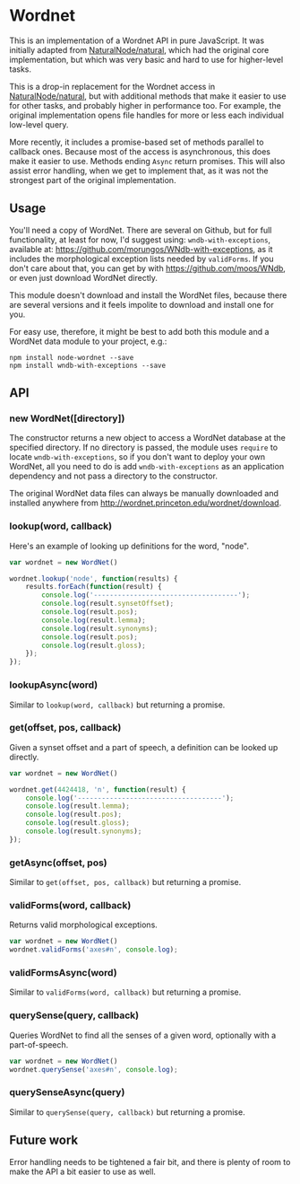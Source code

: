 Wordnet
=======

This is an implementation of a Wordnet API in pure JavaScript. It was initially 
adapted from [NaturalNode/natural](https://github.com/NaturalNode/natural), which had the 
original core implementation, but which was very basic and hard to use for higher-level
tasks. 

This is a drop-in replacement for the Wordnet access in 
[NaturalNode/natural](https://github.com/NaturalNode/natural), but with additional 
methods that make it easier to use for other tasks, and probably higher in performance
too. For example, the original implementation opens file handles for more or less 
each individual low-level query. 

More recently, it includes a promise-based set of methods parallel to callback ones.
Because most of the access is asynchronous, this does make it easier to use. Methods 
ending `Async` return promises. This will also assist error handling, when we get to
implement that, as it was not the strongest part of the original implementation.

Usage
-----

You'll need a copy of WordNet. There are several on Github, but for full functionality, 
at least for now, I'd suggest using: `wndb-with-exceptions`, available at: 
https://github.com/morungos/WNdb-with-exceptions, as it includes the morphological
exception lists needed by `validForms`. If you don't care about that, you can get
by with https://github.com/moos/WNdb, or even just download WordNet directly. 

This module doesn't download and install the WordNet files, because there are 
several versions and it feels impolite to download and install one for you. 

For easy use, therefore, it might be best to add both this module and a WordNet 
data module to your project, e.g.:

```
npm install node-wordnet --save
npm install wndb-with-exceptions --save
```

API
---

### new WordNet([directory])

The constructor returns a new object to access a WordNet database at the specified
directory. If no directory is passed, the module uses `require` to locate 
`wndb-with-exceptions`, so if you don't want to deploy your own WordNet, all you
need to do is add `wndb-with-exceptions` as an application dependency and not 
pass a directory to the constructor. 

The original WordNet data files can always be manually downloaded and installed
anywhere from http://wordnet.princeton.edu/wordnet/download. 

### lookup(word, callback)

Here's an example of looking up definitions for the word, "node".

```javascript
var wordnet = new WordNet()

wordnet.lookup('node', function(results) {
    results.forEach(function(result) {
        console.log('------------------------------------');
        console.log(result.synsetOffset);
        console.log(result.pos);
        console.log(result.lemma);
        console.log(result.synonyms);
        console.log(result.pos);
        console.log(result.gloss);
    });
});
```

### lookupAsync(word)

Similar to `lookup(word, callback)` but returning a promise.

### get(offset, pos, callback)

Given a synset offset and a part of speech, a definition can be looked up directly.

```javascript
var wordnet = new WordNet()

wordnet.get(4424418, 'n', function(result) {
    console.log('------------------------------------');
    console.log(result.lemma);
    console.log(result.pos);
    console.log(result.gloss);
    console.log(result.synonyms);
});
```

### getAsync(offset, pos)

Similar to `get(offset, pos, callback)` but returning a promise.

### validForms(word, callback)

Returns valid morphological exceptions. 

```javascript
var wordnet = new WordNet()
wordnet.validForms('axes#n', console.log);
```

### validFormsAsync(word)

Similar to `validForms(word, callback)` but returning a promise.

### querySense(query, callback)

Queries WordNet to find all the senses of a given word, optionally with a 
part-of-speech. 

```javascript
var wordnet = new WordNet()
wordnet.querySense('axes#n', console.log);
```

### querySenseAsync(query)

Similar to `querySense(query, callback)` but returning a promise.


Future work
-----------

Error handling needs to be tightened a fair bit, and there is plenty of room to make the API a bit 
easier to use as well. 
